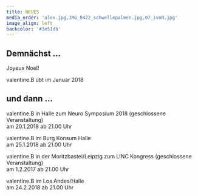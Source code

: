 ```yaml
---
title: NEUES
media_order: 'alex.jpg,IMG_0422_schwellepalmen.jpg,07_ivoN.jpg'
image_align: left
backcolor: '#3e51db'
---
```


## **Demnächst …**
Joyeux Noel!

valentine.B übt im Januar 2018

## **und dann …**
valentine.B in Halle zum Neuro Symposium 2018 (geschlossene Veranstaltung)<br>am 20.1.2018 ab 21.00 Uhr

valentine.B im Burg Konsum Halle <br>am 25.1.2018 ab 21.00 Uhr

valentine.B in der Moritzbastei/Leipzig zum LINC Kongress (geschlossene Veranstaltung)<br>am 1.2.2017 ab 21.00 Uhr

valentine.B im Los Andes/Halle<br>am 24.2.2018 ab 21.00 Uhr
